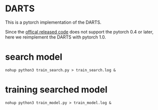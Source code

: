 # DARTS
This is a pytorch implementation of the DARTS.

Since the [offical released code](https://github.com/quark0/darts.git) does not support the pytorch 0.4 or later, here we reimplement the DARTS with pytorch 1.0.

# search model
    nohup python3 train_search.py > train_search.log &

# training searched model
    nohup python3 train_model.py > train_model.log &
